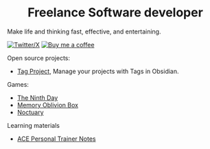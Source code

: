 <h1 align="center">Freelance Software developer</h1>

<!--
**Odaimoko/odaimoko** is a ✨ _special_ ✨ repository because its `README.md` (this file) appears on your GitHub profile.

Here are some ideas to get you started:

- 🔭 I’m currently working on ...
- 🌱 I’m currently learning ...
- 👯 I’m looking to collaborate on ...
- 🤔 I’m looking for help with ...
- 💬 Ask me about ...
- 📫 How to reach me: ...
- 😄 Pronouns: ...
- ⚡ Fun fact: ...
-->

Make life and thinking fast, effective, and entertaining.

[![Twitter/X](https://img.shields.io/badge/TianFF14-white?logo=twitter)](https://twitter.com/TianFF14)
[![Buy me a coffee](https://img.shields.io/badge/-buy_me_a%C2%A0coffee-white?logo=kofi)](https://ko-fi.com/odaimoko)

Open source projects:
- [Tag Project](https://github.com/Odaimoko/tag-project), Manage your projects with Tags in Obsidian.

Games:
- [The Ninth Day](https://store.steampowered.com/app/491420/the_9th_day/)
- [Memory Oblivion Box]( https://store.steampowered.com/app/473460/Memory_Oblivion_Box)
- [Noctuary](https://store.steampowered.com/app/2143680/Noctuary/)

Learning materials
- [ACE Personal Trainer Notes](https://github.com/Odaimoko/ACE-CPT-Notes)
